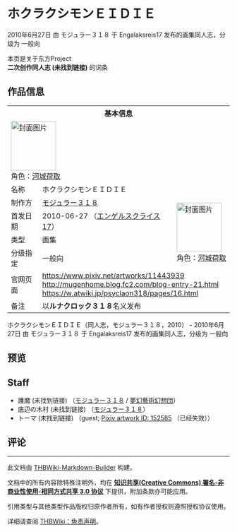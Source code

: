 # ホクラクシモンＥＩＤＩＥ

<!-- source html: G:\repos\THBWiki-Markdown-Builder\THBWikiMarkdown\Temp\main\2\2a\ns0%3A%E3%83%9B%E3%82%AF%E3%83%A9%E3%82%AF%E3%82%B7%E3%83%A2%E3%83%B3%EF%BC%A5%EF%BC%A9%EF%BC%A4%EF%BC%A9%EF%BC%A5.html -->

2010年6月27日 由 モジュラー３１８ 于 Engalaksreis17 发布的画集同人志，分级为 一般向

本页是关于东方Project  
 **二次创作同人志 (未找到链接)** 的词条

## 作品信息

<table><tbody><tr><th colspan="3">基本信息</th></tr><tr><td class="cover-artwork-mobile" colspan="2"><a href="./文件-ホクラクシモンＥＩＤＩＥ封面.jpg.md" class="image" title="封面图片"><img alt="封面图片" src="https://upload.thwiki.cc/thumb/9/9c/%E3%83%9B%E3%82%AF%E3%83%A9%E3%82%AF%E3%82%B7%E3%83%A2%E3%83%B3%EF%BC%A5%EF%BC%A9%EF%BC%A4%EF%BC%A9%EF%BC%A5%E5%B0%81%E9%9D%A2.jpg/102px-%E3%83%9B%E3%82%AF%E3%83%A9%E3%82%AF%E3%82%B7%E3%83%A2%E3%83%B3%EF%BC%A5%EF%BC%A9%EF%BC%A4%EF%BC%A9%EF%BC%A5%E5%B0%81%E9%9D%A2.jpg" decoding="async" loading="lazy" width="102" height="112" srcset="https://upload.thwiki.cc/thumb/9/9c/%E3%83%9B%E3%82%AF%E3%83%A9%E3%82%AF%E3%82%B7%E3%83%A2%E3%83%B3%EF%BC%A5%EF%BC%A9%EF%BC%A4%EF%BC%A9%EF%BC%A5%E5%B0%81%E9%9D%A2.jpg/153px-%E3%83%9B%E3%82%AF%E3%83%A9%E3%82%AF%E3%82%B7%E3%83%A2%E3%83%B3%EF%BC%A5%EF%BC%A9%EF%BC%A4%EF%BC%A9%EF%BC%A5%E5%B0%81%E9%9D%A2.jpg 1.5x, https://upload.thwiki.cc/thumb/9/9c/%E3%83%9B%E3%82%AF%E3%83%A9%E3%82%AF%E3%82%B7%E3%83%A2%E3%83%B3%EF%BC%A5%EF%BC%A9%EF%BC%A4%EF%BC%A9%EF%BC%A5%E5%B0%81%E9%9D%A2.jpg/204px-%E3%83%9B%E3%82%AF%E3%83%A9%E3%82%AF%E3%82%B7%E3%83%A2%E3%83%B3%EF%BC%A5%EF%BC%A9%EF%BC%A4%EF%BC%A9%EF%BC%A5%E5%B0%81%E9%9D%A2.jpg 2x" data-file-width="500" data-file-height="550"></a><div class="cover-char">角色：<a href="./河城荷取.md" title="河城荷取">河城荷取</a></div></td>
</tr><tr><td class="label">名称</td><td colspan="2"> ホクラクシモンＥＩＤＩＥ </td></tr><tr><td class="label">制作方</td><td><a href="./モジュラー３１８.md" title="モジュラー３１８">モジュラー３１８</a></td><td class="cover-artwork" rowspan="4" style="min-width:112px;"><a href="./文件-ホクラクシモンＥＩＤＩＥ封面.jpg.md" class="image" title="封面图片"><img alt="封面图片" src="https://upload.thwiki.cc/thumb/9/9c/%E3%83%9B%E3%82%AF%E3%83%A9%E3%82%AF%E3%82%B7%E3%83%A2%E3%83%B3%EF%BC%A5%EF%BC%A9%EF%BC%A4%EF%BC%A9%EF%BC%A5%E5%B0%81%E9%9D%A2.jpg/102px-%E3%83%9B%E3%82%AF%E3%83%A9%E3%82%AF%E3%82%B7%E3%83%A2%E3%83%B3%EF%BC%A5%EF%BC%A9%EF%BC%A4%EF%BC%A9%EF%BC%A5%E5%B0%81%E9%9D%A2.jpg" decoding="async" loading="lazy" width="102" height="112" srcset="https://upload.thwiki.cc/thumb/9/9c/%E3%83%9B%E3%82%AF%E3%83%A9%E3%82%AF%E3%82%B7%E3%83%A2%E3%83%B3%EF%BC%A5%EF%BC%A9%EF%BC%A4%EF%BC%A9%EF%BC%A5%E5%B0%81%E9%9D%A2.jpg/153px-%E3%83%9B%E3%82%AF%E3%83%A9%E3%82%AF%E3%82%B7%E3%83%A2%E3%83%B3%EF%BC%A5%EF%BC%A9%EF%BC%A4%EF%BC%A9%EF%BC%A5%E5%B0%81%E9%9D%A2.jpg 1.5x, https://upload.thwiki.cc/thumb/9/9c/%E3%83%9B%E3%82%AF%E3%83%A9%E3%82%AF%E3%82%B7%E3%83%A2%E3%83%B3%EF%BC%A5%EF%BC%A9%EF%BC%A4%EF%BC%A9%EF%BC%A5%E5%B0%81%E9%9D%A2.jpg/204px-%E3%83%9B%E3%82%AF%E3%83%A9%E3%82%AF%E3%82%B7%E3%83%A2%E3%83%B3%EF%BC%A5%EF%BC%A9%EF%BC%A4%EF%BC%A9%EF%BC%A5%E5%B0%81%E9%9D%A2.jpg 2x" data-file-width="500" data-file-height="550"></a><div class="cover-char">角色：<a href="./河城荷取.md" title="河城荷取">河城荷取</a></div></td>
</tr><tr><td class="label">首发日期</td><td>2010-06-27&#160;（<a href="/展会作品列表?e=Engalaksreis%2317">エンゲルスクライス17</a>）</td></tr><tr><td class="label">类型</td><td>画集</td></tr><tr><td class="label">分级指定</td><td>一般向</td></tr>
<tr><td class="label">官网页面</td><td colspan="2"><a rel="nofollow" class="external free" href="https://www.pixiv.net/artworks/11443939">https://www.pixiv.net/artworks/11443939</a><br><a rel="nofollow" class="external free" href="http://mugenhome.blog.fc2.com/blog-entry-21.html">http://mugenhome.blog.fc2.com/blog-entry-21.html</a><br><a rel="nofollow" class="external free" href="https://w.atwiki.jp/psyclaon318/pages/16.html">https://w.atwiki.jp/psyclaon318/pages/16.html</a></td></tr><tr><td class="label">备注</td><td colspan="2">以<b>ルナクロック３１８</b>名义发布</td></tr></tbody></table>

ホクラクシモンＥＩＤＩＥ（同人志，モジュラー３１８，2010） - 2010年6月27日 由 モジュラー３１８ 于 Engalaksreis17 发布的画集同人志，分级为 一般向

## 预览

## Staff
- 護魔 (未找到链接) （[モジュラー３１８](./モジュラー３１８.md) / [夢幻藝術幻想団](./夢幻藝術幻想団.md)）
- 底辺の木村 (未找到链接) （[モジュラー３１８](./モジュラー３１８.md)）
- トーマ (未找到链接) （guest; [Pixiv artwork ID: 152585](https://www.pixiv.net/users/152585) （已经失效））


## 评论




---

此文档由 [THBWiki-Markdown-Builder](https://github.com/Delsin-Yu/THBWiki-Markdown-Builder) 构建。

文档中的所有内容除特殊注明外，均在 [**知识共享(Creative Commons) 署名-非商业性使用-相同方式共享 3.0 协议**](https://creativecommons.org/licenses/by-sa/3.0/deed.zh-hans) 下提供，附加条款亦可能应用。

引用类型与其他类型作品版权归原作者所有，如有作者授权则遵照授权协议使用。

详细请查阅 [THBWiki：免责声明](https://thbwiki.cc/THBWiki:%E5%85%8D%E8%B4%A3%E5%A3%B0%E6%98%8E)。

